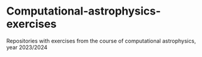 # Computational-astrophysics-exercises
Repositories with exercises from the course of computational astrophysics, year 2023/2024
